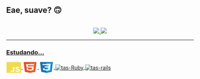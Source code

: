 ## Eae, suave? 🙃

<div align="center">
  <a href="https://github.com/tas48"><br>
  <img height="180em" src="https://github-readme-stats.vercel.app/api/top-langs/?username=tas48&layout=compact&theme=dark"/>
  <img height="180em" src="https://github-readme-stats.vercel.app/api?username=tas48&show_icons=true&theme=dark"/>
</div>
  <div style="display: inline_block">
    <hr>
    <h3>Estudando...</h3>
  
  <img align="center" alt="Tas-Js" height="30" width="40" src="https://raw.githubusercontent.com/devicons/devicon/master/icons/javascript/javascript-plain.svg">
  <!-- <img align="center" alt="Tas-Ts" height="30" width="40" src="https://raw.githubusercontent.com/devicons/devicon/master/icons/typescript/typescript-plain.svg">
    -->
  <img align="center" alt="tas-HTML" height="30" width="40" src="https://raw.githubusercontent.com/devicons/devicon/master/icons/html5/html5-original.svg">
  <img align="center" alt="tas-CSS" height="30" width="40" src="https://raw.githubusercontent.com/devicons/devicon/master/icons/css3/css3-original.svg">
  <img align="center" alt="tas-Ruby" height="30" width="40" src="https://cdn.jsdelivr.net/gh/devicons/devicon/icons/ruby/ruby-plain.svg" />
  <img align="center" alt="tas-rails" height="30" width="40" src="https://cdn.jsdelivr.net/gh/devicons/devicon/icons/rails/rails-plain.svg" />
          
</div>
 
